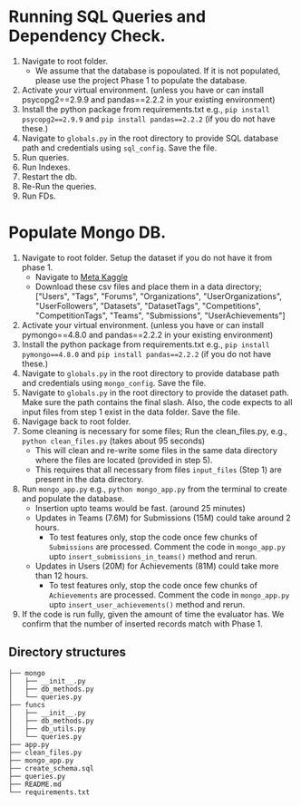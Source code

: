 # Running SQL Queries and Dependency Check. 

1. Navigate to root folder.
    - We assume that the database is popoulated. If it is not populated, please use the project Phase 1 to populate the database. 
2. Activate your virtual environment. (unless you have or can install psycopg2==2.9.9 and pandas==2.2.2 in your existing environment)
3. Install the python package from requirements.txt e.g., `pip install psycopg2==2.9.9` and `pip install pandas==2.2.2` (if you do not have these.)
4. Navigate to `globals.py` in the root directory to provide SQL database path and credentials using `sql_config`. Save the file.
5. Run queries. 
6. Run Indexes.
7. Restart the db.
8. Re-Run the queries.
9. Run FDs. 

# Populate Mongo DB.
1. Navigate to root folder. Setup the dataset if you do not have it from phase 1. 
    - Navigate to  [Meta Kaggle](https://www.kaggle.com/datasets/kaggle/meta-kaggle)
    - Download these csv files and place them in a data directory; ["Users", "Tags", "Forums", "Organizations", "UserOrganizations", "UserFollowers", "Datasets", "DatasetTags", "Competitions", "CompetitionTags", "Teams", "Submissions", "UserAchievements"]
2. Activate your virtual environment. (unless you have or can install pymongo==4.8.0 and pandas==2.2.2 in your existing environment)
3. Install the python package from requirements.txt e.g., `pip install pymongo==4.8.0` and `pip install pandas==2.2.2` (if you do not have these.)
4. Navigate to `globals.py` in the root directory to provide database path and credentials using `mongo_config`. Save the file.
5. Navigate to `globals.py` in the root directory to provide the dataset path. Make sure the path contains the final slash. Also, the code expects to all input files from step 1 exist in the data folder. Save the file.
7. Navigage back to root folder.
7. Some cleaning is necessary for some files; Run the clean_files.py, e.g., `python clean_files.py` (takes about 95 seconds)
    - This will clean and re-write some files in the same data directory where the files are located (provided in step 5).
    - This requires that all necessary from files `input_files`  (Step 1) are present in the data directory.
8. Run `mongo_app.py` e.g., `python mongo_app.py` from the terminal to create and populate the database.
    - Insertion upto teams would be fast. (around 25 minutes)
    - Updates in Teams (7.6M) for Submissions (15M) could take around 2 hours.
        - To test features only, stop the code once few chunks of `Submissions` are processed. Comment the code in `mongo_app.py` upto `insert_submissions_in_teams()` method and rerun.
    - Updates in Users (20M) for Achievements (81M) could take more than 12 hours.
        - To test features only, stop the code once few chunks of `Achievements` are processed. Comment the code in `mongo_app.py` upto `insert_user_achievements()` method and rerun.
9. If the code is run fully, given the amount of time the evaluator has. We confirm that the number of inserted records match with Phase 1. 

## Directory structures
    ├── mongo
    │   ├── __init__.py
	│   ├── db_methods.py
    │   └── queries.py
    ├── funcs
    │   ├── __init__.py
	│   ├── db_methods.py
    │   ├── db_utils.py
	│   └── queries.py
    ├── app.py
    ├── clean_files.py
    ├── mongo_app.py
    ├── create_schema.sql
    ├── queries.py
    ├── README.md
    └── requirements.txt